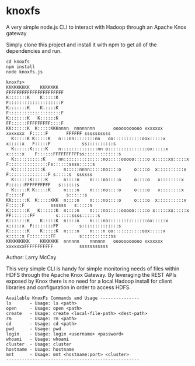 knoxfs
======

A very simple node.js CLI to interact with Hadoop through an Apache Knox gateway

Simply clone this project and install it with npm to get all of the dependencies and run.
   
```
cd knoxfs
npm install
node knoxfs.js

knoxfs>
KKKKKKKKK    KKKKKKK                                                     FFFFFFFFFFFFFFFFFFFFFF
K:::::::K    K:::::K                                                     F::::::::::::::::::::F
K:::::::K    K:::::K                                                     F::::::::::::::::::::F
K:::::::K   K::::::K                                                     FF::::::FFFFFFFFF::::F
KK::::::K  K:::::KKKnnnn  nnnnnnnn       ooooooooooo xxxxxxx      xxxxxxx  F:::::F       FFFFFF ssssssssss
  K:::::K K:::::K   n:::nn::::::::nn   oo:::::::::::oox:::::x    x:::::x   F:::::F            ss::::::::::s
  K::::::K:::::K    n::::::::::::::nn o:::::::::::::::ox:::::x  x:::::x    F::::::FFFFFFFFFFss:::::::::::::s
  K:::::::::::K     nn:::::::::::::::no:::::ooooo:::::o x:::::xx:::::x     F:::::::::::::::Fs::::::ssss:::::s
  K:::::::::::K       n:::::nnnn:::::no::::o     o::::o  x::::::::::x      F:::::::::::::::F s:::::s  ssssss
  K::::::K:::::K      n::::n    n::::no::::o     o::::o   x::::::::x       F::::::FFFFFFFFFF   s::::::s
  K:::::K K:::::K     n::::n    n::::no::::o     o::::o   x::::::::x       F:::::F                s::::::s
KK::::::K  K:::::KKK  n::::n    n::::no::::o     o::::o  x::::::::::x      F:::::F          ssssss   s:::::s
K:::::::K   K::::::K  n::::n    n::::no:::::ooooo:::::o x:::::xx:::::x   FF:::::::FF        s:::::ssss::::::s
K:::::::K    K:::::K  n::::n    n::::no:::::::::::::::ox:::::x  x:::::x  F::::::::FF        s::::::::::::::s
K:::::::K    K:::::K  n::::n    n::::n oo:::::::::::oox:::::x    x:::::x F::::::::FF         s:::::::::::ss
KKKKKKKKK    KKKKKKK  nnnnnn    nnnnnn   ooooooooooo xxxxxxx      xxxxxxxFFFFFFFFFFF          sssssssssss
```

Author: Larry McCay

This very simple CLI is handy for simple monitoring needs of files within HDFS through the Apache Knox Gateway.
By leveraging the REST APIs exposed by Knox there is no need for a local Hadoop install for client libraries and configuration in order to access HDFS.
```
Available KnoxFs Commands and Usage ---------------
ls       - Usage: ls <path> 
open     - Usage: open <path> 
create   - Usage: create <local-file-path> <dest-path> 
rm       - Usage: rm <path> 
cd       - Usage: cd <path> 
pwd      - Usage: pwd 
login    - Usage: login <username> <password>
whoami   - Usage: whoami 
cluster  - Usage: cluster 
hostname - Usage: hostname 
mnt      - Usage: mnt <hostname:port> <cluster> 
---------------------------------------------------
```